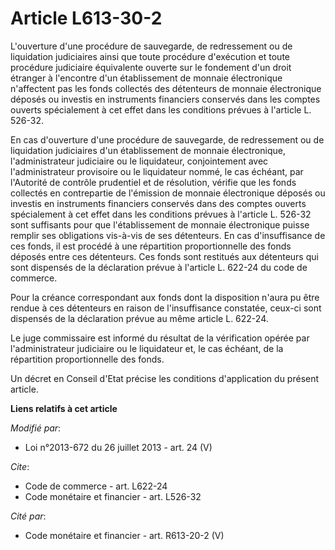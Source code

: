 # Article L613-30-2

L'ouverture d'une procédure de sauvegarde, de redressement ou de liquidation judiciaires ainsi que toute procédure
d'exécution et toute procédure judiciaire équivalente ouverte sur le fondement d'un droit étranger à l'encontre d'un
établissement de monnaie électronique n'affectent pas les fonds collectés des détenteurs de monnaie électronique déposés ou
investis en instruments financiers conservés dans les comptes ouverts spécialement à cet effet dans les conditions prévues à
l'article L. 526-32. 

En cas d'ouverture d'une procédure de sauvegarde, de redressement ou de liquidation judiciaires d'un établissement de monnaie
électronique, l'administrateur judiciaire ou le liquidateur, conjointement avec l'administrateur provisoire ou le liquidateur
nommé, le cas échéant, par l'Autorité de contrôle prudentiel et de résolution, vérifie que les fonds collectés en
contrepartie de l'émission de monnaie électronique déposés ou investis en instruments financiers conservés dans des comptes
ouverts spécialement à cet effet dans les conditions prévues à l'article L. 526-32 sont suffisants pour que l'établissement
de monnaie électronique puisse remplir ses obligations vis-à-vis de ses détenteurs. En cas d'insuffisance de ces fonds, il
est procédé à une répartition proportionnelle des fonds déposés entre ces détenteurs. Ces fonds sont restitués aux détenteurs
qui sont dispensés de la déclaration prévue à l'article L. 622-24 du code de commerce. 

Pour la créance correspondant aux fonds dont la disposition n'aura pu être rendue à ces détenteurs en raison de
l'insuffisance constatée, ceux-ci sont dispensés de la déclaration prévue au même article L. 622-24. 

Le juge commissaire est informé du résultat de la vérification opérée par l'administrateur judiciaire ou le liquidateur et,
le cas échéant, de la répartition proportionnelle des fonds. 

Un décret en Conseil d'Etat précise les conditions d'application du présent article.

**Liens relatifs à cet article**

_Modifié par_:

  - Loi n°2013-672 du 26 juillet 2013 - art. 24 (V)

_Cite_:

  - Code de commerce - art. L622-24
  - Code monétaire et financier - art. L526-32

_Cité par_:

  - Code monétaire et financier - art. R613-20-2 (V)
